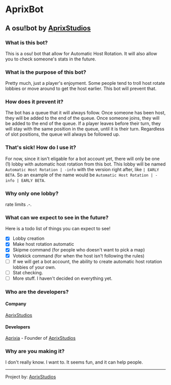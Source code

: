 # AprixBot
## A osu!bot by [AprixStudios](https://www.aprixstudios.xyz/)

### What is this bot?
This is a osu! bot that allow for Automatic Host Rotation. It will also allow you to check someone's stats in the future.

### What is the purpose of this bot?
Pretty much, just a player's enjoyment. Some people tend to troll host rotate lobbies or move around to get the host earlier.
This bot will prevent that.

### How does it prevent it?
The bot has a queue that it will always follow. Once someone has been host, they will be added to the end of the queue. Once someone joins, they will be added to the end of the queue. If a player leaves before their turn, they will stay with the same position in the queue, until it is their turn.
Regardless of slot positions, the queue will always be followed up.

### That's sick! How do I use it?
For now, since it isn't eligable for a bot account yet, there will only be one (1) lobby with automatic host rotation from this bot. This lobby will be named `Automatic Host Rotation | -info` with the version right after, like `| EARLY BETA`. So an example of the name would be `Automatic Host Rotation | -info | EARLY BETA`.

### Why only one lobby?
rate limits .-.

### What can we expect to see in the future?
Here is a todo list of things you can expect to see!

- [x] Lobby creation
- [x] Make host rotation automatic
- [x] Skipme command (for people who doesn't want to pick a map)
- [x] Votekick command (for when the host isn't following the rules)
- [ ] If we will get a bot account, the ability to create automatic host rotation lobbies of your own.
- [ ] Stat checking.
- [ ] More stuff. I haven't decided on everything yet.

### Who are the developers?
#### Company
[AprixStudios](https://www.aprixstudios.xyz/)

#### Developers
[Aprixia]() - Founder of [AprixStudios](https://www.aprixstudios.xyz/)

### Why are you making it?
I don't really know. I want to. It seems fun, and it can help people.

---
Project by: [AprixStudios](https://www.aprixstudios.xyz/)
